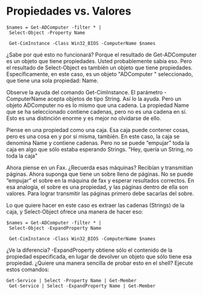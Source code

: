 # Propiedades vs. Valores

```
$names = Get-ADComputer -filter * |
 Select-Object -Property Name
 
 Get-CimInstance -Class Win32_BIOS -ComputerName $names 
 ```
 
¿Sabe por qué esto no funcionará? Porque el resultado de Get-ADComputer es un objeto que tiene propiedades. Usted probablemente sabía eso. Pero el resultado de Select-Object es también un objeto que tiene propiedades. Específicamente, en este caso, es un objeto "ADComputer " seleccionado, que tiene una sola propiedad: Name. 

Observe la ayuda del comando Get-CimInstance. El parámetro -ComputerName acepta objetos de tipo String. Así lo la ayuda. Pero un objeto ADComputer no es lo mismo que una cadena. La propiedad Name que se ha seleccionado contiene cadenas, pero no es una cadena en sí. Esto es una distinción enorme y es mejor no olvidarse de ello.

Piense en una propiedad como una caja. Esa caja puede contener cosas, pero es una cosa en y por sí misma, también. En este caso, la caja se denomina Name y contiene cadenas. Pero no se puede “empujar” toda la caja en algo que sólo estaba esperando Strings. "Hey, quería un String, no toda la caja"

Ahora piense en un Fax. ¿Recuerda esas máquinas? Recibían y transmitían páginas. Ahora suponga que tiene un sobre lleno de páginas. No se puede “empujar” el sobre en la máquina de fax y esperar resultados correctos. En esa analogía, el sobre es una propiedad, y las páginas dentro de ella son valores. Para lograr transmitir las páginas primero debe sacarlas del sobre.

Lo que quiere hacer en este caso es extraer las cadenas (Strings) de la caja, y Select-Object ofrece una manera de hacer eso:

```
$names = Get-ADComputer -filter * |
 Select-Object -ExpandProperty Name
 
 Get-CimInstance -Class Win32_BIOS -ComputerName $names
```

¿Ve la diferencia? -ExpandProperty obtiene sólo el contenido de la propiedad especificada, en lugar de devolver un objeto que sólo tiene esa propiedad. ¿Quiere una manera sencilla de probar esto en el shell? Ejecute estos comandos:

```
Get-Service | Select -Property Name | Get-Member
 Get-Service | Select -ExpandProperty Name | Get-Member
```

